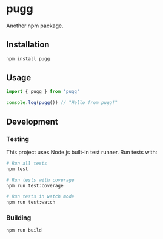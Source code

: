 # pugg

Another npm package.

## Installation
```bash
npm install pugg
```

## Usage

```typescript
import { pugg } from 'pugg'

console.log(pugg()) // "Hello from pugg!"
```

## Development

### Testing

This project uses Node.js built-in test runner. Run tests with:

```bash
# Run all tests
npm test

# Run tests with coverage
npm run test:coverage

# Run tests in watch mode
npm run test:watch
```

### Building

```bash
npm run build
```
